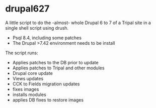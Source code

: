 # drupal627
A little script to do the -almost- whole Drupal 6 to 7 of a Tripal site  in a single shell script
using drush.
 - Psql 8.4, including some patches
 - The Drupal >7.42 environment needs to be install

The script runs:
 - Applies patches to the DB prior to update
 - Applies patches to Tripal and other modules
 - Drupal core update
 - Views updates
 - CCK to Fields migration updates
 - fixes images
 - installs modules
 - applies DB fixes to restore images 
